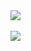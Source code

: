<a href="https://github.com/crono628/github-readme-stats">
  <img align="center" src="https://github-readme-stats.vercel.app/api?username=crono628&theme=tokyonight" />
</a></br></br>
<a href="https://github.com/crono628/github-readme-stats">
  <img align="center" src="https://github-readme-stats.vercel.app/api/top-langs/?username=crono628&theme=tokyonight" />
</a>

<!--
**crono628/crono628** is a ✨ _special_ ✨ repository because its `README.md` (this file) appears on your GitHub profile.

Here are some ideas to get you started:

- 🔭 I’m currently working on ...
- 🌱 I’m currently learning ...
- 👯 I’m looking to collaborate on ...
- 🤔 I’m looking for help with ...
- 💬 Ask me about ...
- 📫 How to reach me: ...
- 😄 Pronouns: ...
- ⚡ Fun fact: ...
-->
